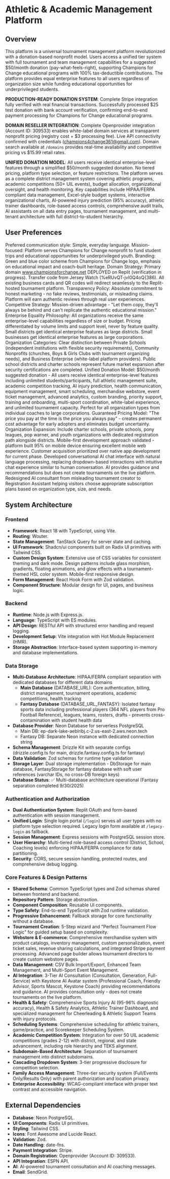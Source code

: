 # Athletic & Academic Management Platform

## Overview
This platform is a universal tournament management platform revolutionized with a donation-based nonprofit model. Users access a unified tier system with full tournament and team management capabilities for a suggested $50/month donation (pay-what-feels-right), supporting Champions for Change educational programs with 100% tax-deductible contributions. The platform provides equal enterprise features to all users regardless of organization size while funding educational opportunities for underprivileged students.

**PRODUCTION-READY DONATION SYSTEM**: Complete Stripe integration fully verified with real financial transactions. Successfully processed $25 test donation with bank account verification, confirming end-to-end payment processing for Champions for Change educational programs.

**DOMAIN RESELLER INTEGRATION**: Complete Openprovider integration (Account ID: 309533) enables white-label domain services at transparent nonprofit pricing (registry cost + $3 processing fee). Live API connectivity confirmed with credentials (champions4change361@gmail.com). Domain search available at `/domains` provides real-time availability and competitive pricing vs $15.99 retail rates.

**UNIFIED DONATION MODEL**: All users receive identical enterprise-level features through a simplified $50/month suggested donation. No tiered pricing, platform type selection, or feature restrictions. The platform serves as a complete district management system covering athletic programs, academic competitions (50+ UIL events), budget allocation, organizational oversight, and health monitoring. Key capabilities include HIPAA/FERPA compliant data management, Excel-style budget systems, interactive organizational charts, AI-powered injury prediction (95% accuracy), athletic trainer dashboards, role-based access controls, comprehensive audit trails, AI assistants on all data entry pages, tournament management, and multi-tenant architecture with full district-to-student hierarchy.

## User Preferences
Preferred communication style: Simple, everyday language.
Mission-focused: Platform serves Champions for Change nonprofit to fund student trips and educational opportunities for underprivileged youth.
Branding: Green and blue color scheme from Champions for Change logo, emphasis on educational impact and coach-built heritage.
Domain Strategy: Primary domain www.championsforchange.net DEPLOYED on Replit (verification in progress). Transfer code from Jersey Watch (%eRUvQT-jvI0Q4oQ{386). All existing business cards and QR codes will redirect seamlessly to the Replit-hosted tournament platform.
Transparency Policy: Absolute commitment to honest marketing - no fake reviews, testimonials, or misleading claims. Platform will earn authentic reviews through real user experiences.
Competitive Strategy: Mission-driven advantage - "Let them copy, they'll always be behind and can't replicate the authentic educational mission."
Enterprise Equality Philosophy: All organizations receive the same enterprise-level capabilities regardless of size or budget. Pricing differentiated by volume limits and support level, never by feature quality. Small districts get identical enterprise features as large districts. Small businesses get identical enterprise features as large corporations.
Organization Categories: Clear distinction between Private Schools (independent institutions with flexible security requirements), Community Nonprofits (churches, Boys & Girls Clubs with tournament organizing needs), and Business Enterprise (white-label platform providers). Public school districts and charter schools represent future market expansion after security certifications are completed.
Unified Donation Model: $50/month suggested donation - All users receive identical enterprise-level features including unlimited students/participants, full athletic management suite, academic competition tracking, AI injury prediction, health communication, equipment management, smart scheduling, merchandise webstore, event ticket management, advanced analytics, custom branding, priority support, training and onboarding, multi-sport coordination, white-label experience, and unlimited tournament capacity. Perfect for all organization types from individual coaches to large corporations.
Guaranteed Pricing Model: "The price you pay at the time is the price you always pay" - creates permanent cost advantage for early adopters and eliminates budget uncertainty.
Organization Expansion: Include charter schools, private schools, pony leagues, pop warner, and youth organizations with dedicated registration path alongside districts.
Mobile-first development approach validated - platform built 95% on mobile device ensuring excellent mobile web experience. Customer acquisition prioritized over native app development for current phase. Developed conversational AI chat interface with natural language processing, replacing dropdown-based interactions with intuitive chat experience similar to human conversation. AI provides guidance and recommendations but does not create tournaments on the live platform. Redesigned AI consultant from misleading tournament creator to Registration Assistant helping visitors choose appropriate subscription plans based on organization type, size, and needs.

## System Architecture

### Frontend
- **Framework**: React 18 with TypeScript, using Vite.
- **Routing**: Wouter.
- **State Management**: TanStack Query for server state and caching.
- **UI Framework**: Shadcn/ui components built on Radix UI primitives with Tailwind CSS.
- **Custom Design System**: Extensive use of CSS variables for consistent theming and dark mode. Design patterns include glass morphism, gradients, floating animations, and glow effects with a tournament-themed HSL color system. Mobile-first responsive design.
- **Form Management**: React Hook Form with Zod validation.
- **Component Structure**: Modular design for UI, pages, and business logic.

### Backend
- **Runtime**: Node.js with Express.js.
- **Language**: TypeScript with ES modules.
- **API Design**: RESTful API with structured error handling and request logging.
- **Development Setup**: Vite integration with Hot Module Replacement (HMR).
- **Storage Abstraction**: Interface-based system supporting in-memory and database implementations.

### Data Storage
- **Multi-Database Architecture**: HIPAA/FERPA compliant separation with dedicated databases for different data domains
  - **Main Database** (DATABASE_URL): Core authentication, billing, district management, tournament operations, academic competitions, health tracking
  - **Fantasy Database** (DATABASE_URL_FANTASY): Isolated fantasy sports data including professional players (364 NFL players from Pro Football Reference), leagues, teams, rosters, drafts - prevents cross-contamination with student health data
- **Database Provider**: Neon Database for serverless PostgreSQL
  - Main DB: ep-dark-lake-aeblribj.c-2.us-east-2.aws.neon.tech
  - Fantasy DB: Separate Neon instance with dedicated connection string
- **Schema Management**: Drizzle Kit with separate configs (drizzle.config.ts for main, drizzle.fantasy.config.ts for fantasy)
- **Data Validation**: Zod schemas for runtime type validation
- **Storage Layer**: Dual storage implementation - DbStorage for main database, FantasyStorage for fantasy database with soft user references (varchar IDs, no cross-DB foreign keys)
- **Database Status**: ✅ Multi-database architecture operational (Fantasy separation completed 9/30/2025)

### Authentication and Authorization
- **Dual Authentication System**: Replit OAuth and form-based authentication with session management.
- **Unified Login**: Single login portal (`/login`) serves all user types with no platform type selection required. Legacy login form available at `/legacy-login` as fallback.
- **Session Management**: Express sessions with PostgreSQL session store.
- **User Hierarchy**: Multi-tiered role-based access control (District, School, Coaching levels) enforcing HIPAA/FERPA compliance for data partitioning.
- **Security**: CORS, secure session handling, protected routes, and comprehensive debug logging.

### Core Features & Design Patterns
- **Shared Schema**: Common TypeScript types and Zod schemas shared between frontend and backend.
- **Repository Pattern**: Storage abstraction.
- **Component Composition**: Reusable UI components.
- **Type Safety**: End-to-end TypeScript with Zod runtime validation.
- **Progressive Enhancement**: Fallback storage for core functionality without a database.
- **Tournament Creation**: 5-Step wizard and "Perfect Tournament Flow Logic" for guided setup based on complexity.
- **Webstore & E-commerce**: Comprehensive merchandise system with product catalogs, inventory management, custom personalization, event ticket sales, revenue sharing calculations, and integrated Stripe payment processing. Advanced page builder allows tournament directors to create custom webstore pages.
- **Data Management**: CSV Bulk Import/Export, Enhanced Team Management, and Multi-Sport Event Management.
- **AI Integration**: 3-Tier AI Consultation (Consultation, Generation, Full-Service) with Keystone AI Avatar system (Professional Coach, Friendly Advisor, Sports Mascot, Keystone Coach) providing recommendations and guidance. AI provides consultation only - does not create tournaments on the live platform.
- **Health & Safety**: Comprehensive Sports Injury AI (95-96% diagnostic accuracy), Health & Safety Analytics, Athletic Trainer Dashboard, and specialized management for Cheerleading & Athletic Support Teams with injury protocols.
- **Scheduling Systems**: Comprehensive scheduling for athletic trainers, game/practice, and Scorekeeper Scheduling System.
- **Academic Competition System**: Integration for over 50 UIL academic competitions (grades 2-12) with district, regional, and state advancement, including role hierarchy and TEKS alignment.
- **Subdomain-Based Architecture**: Separation of tournament management into distinct subdomains.
- **Cascading Dropdown System**: 3-tier progressive disclosure for competition selection.
- **Family Access Management**: Three-tier security system (Full/Events Only/Results Only) with parent authorization and location privacy.
- **Enterprise Accessibility**: WCAG-compliant interface with proper text contrast and accessible navigation.

## External Dependencies
- **Database**: Neon PostgreSQL.
- **UI Components**: Radix UI primitives.
- **Styling**: Tailwind CSS.
- **Icons**: Font Awesome and Lucide React.
- **Validation**: Zod.
- **Date Handling**: date-fns.
- **Payment Integration**: Stripe.
- **Domain Registration**: Openprovider (Account ID: 309533).
- **API Integration**: ESPN API.
- **AI**: AI-powered tournament consultation and AI coaching messages.
- **Email**: SendGrid.